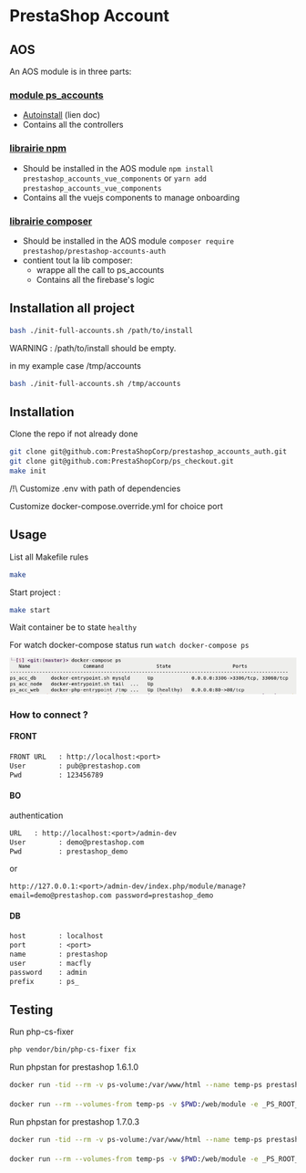 # PrestaShop Account


## AOS

An AOS module is in three parts:

### [module ps_accounts](http://github.com/PrestaShopCorp/ps_accounts)

* [Autoinstall](http://github.com/PrestaShopCorp/ps_accounts)
 (lien doc)
* Contains all the controllers

### [librairie npm](http://github.com/PrestaShopCorp/prestashop_accounts_vue_components)

* Should be installed in the AOS module `npm install prestashop_accounts_vue_components` or `yarn add prestashop_accounts_vue_components`
* Contains all the vuejs components to manage onboarding

### [librairie composer](http://github.com/PrestaShopCorp/prestashop_accounts_auth)

* Should be installed in the AOS module `composer require prestashop/prestashop-accounts-auth`
* contient tout la lib composer:
    * wrappe all the call to ps_accounts
    * Contains all the firebase's logic

## Installation all project

```bash
bash ./init-full-accounts.sh /path/to/install
```
WARNING : /path/to/install should be empty.

in my example case /tmp/accounts

```bash
bash ./init-full-accounts.sh /tmp/accounts
```

## Installation

Clone the repo if not already done

```bash
git clone git@github.com:PrestaShopCorp/prestashop_accounts_auth.git
git clone git@github.com:PrestaShopCorp/ps_checkout.git
make init
```
/!\ Customize .env with path of dependencies

Customize docker-compose.override.yml for choice port

## Usage

List all Makefile rules
```bash
make
```

Start project :
```bash
make start
```

Wait container be to state `healthy`

For watch docker-compose status run `watch docker-compose ps`

![](doc/healthy.png)

### How to connect ?

#### FRONT

```
FRONT URL   : http://localhost:<port>
User        : pub@prestashop.com
Pwd         : 123456789
```

#### BO



authentication
```
URL   : http://localhost:<port>/admin-dev
User        : demo@prestashop.com
Pwd         : prestashop_demo
```

or

```
http://127.0.0.1:<port>/admin-dev/index.php/module/manage?email=demo@prestashop.com password=prestashop_demo
```

#### DB

```
host        : localhost
port        : <port>
name        : prestashop
user        : macfly
password    : admin
prefix      : ps_
```

## Testing

Run php-cs-fixer
```bash
php vendor/bin/php-cs-fixer fix
```

Run phpstan for prestashop 1.6.1.0

```bash
docker run -tid --rm -v ps-volume:/var/www/html --name temp-ps prestashop/prestashop:1.6.1.0;

docker run --rm --volumes-from temp-ps -v $PWD:/web/module -e _PS_ROOT_DIR_=/var/www/html --workdir=/web/module phpstan/phpstan:0.12 analyse --configuration=/web/module/tests/phpstan/phpstan-PS-1.6.neon
```

Run phpstan for prestashop 1.7.0.3

```bash
docker run -tid --rm -v ps-volume:/var/www/html --name temp-ps prestashop/prestashop:1.7.0.3;

docker run --rm --volumes-from temp-ps -v $PWD:/web/module -e _PS_ROOT_DIR_=/var/www/html --workdir=/web/module phpstan/phpstan:0.12 analyse --configuration=/web/module/tests/phpstan/phpstan-PS-1.7.neon
```
